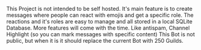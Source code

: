 This Project is not intended to be self hosted.
It's main feature is to create messages where people can react with emojis and get a specific role.
The reactions and it's roles are easy to manage and all stored in a local SQLite Database.
More features will come with the time. Like antispam, Channel Highlight (so you can mark messages with specific content)
This Bot is not public, but when it is it should replace the current Bot with 250 Guilds.